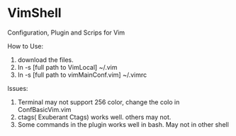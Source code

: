 VimShell
========

Configuration, Plugin and Scrips for Vim

How to Use:
  1. download the files.
  2. ln -s [full path to VimLocal] ~/.vim 
  3. ln -s [full path to vimMainConf.vim] ~/.vimrc 

Issues:
  1. Terminal may not support 256 color, change the colo <sheme> in ConfBasicVim.vim
  2. ctags( Exuberant Ctags) works well. others may not.
  3. Some commands in the plugin works well in bash. May not in other shell
